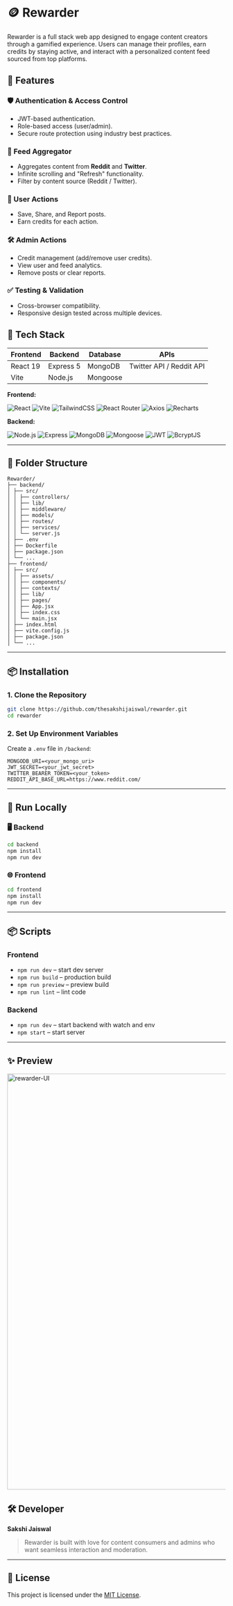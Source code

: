 # 🪙 Rewarder

Rewarder is a full stack web app designed to engage content creators through a gamified experience. Users can manage their profiles, earn credits by staying active, and interact with a personalized content feed sourced from top platforms.

## 🚀 Features

### 🛡️ Authentication & Access Control

- JWT-based authentication.
- Role-based access (user/admin).
- Secure route protection using industry best practices.

### 📰 Feed Aggregator

- Aggregates content from **Reddit** and **Twitter**.
- Infinite scrolling and "Refresh" functionality.
- Filter by content source (Reddit / Twitter).

### 🙌 User Actions

- Save, Share, and Report posts.
- Earn credits for each action.

### 🛠️ Admin Actions

- Credit management (add/remove user credits).
- View user and feed analytics.
- Remove posts or clear reports.

### ✅ Testing & Validation

- Cross-browser compatibility.
- Responsive design tested across multiple devices.

## 🧰 Tech Stack

| Frontend | Backend   | Database | APIs                     |
| -------- | --------- | -------- | ------------------------ |
| React 19 | Express 5 | MongoDB  | Twitter API / Reddit API |
| Vite     | Node.js   | Mongoose |                          |

**Frontend:**

![React](https://img.shields.io/badge/React-20232A?style=for-the-badge&logo=react&logoColor=61DAFB) ![Vite](https://img.shields.io/badge/Vite-646CFF?style=for-the-badge&logo=vite&logoColor=white)  ![TailwindCSS](https://img.shields.io/badge/TailwindCSS-06B6D4?style=for-the-badge&logo=tailwindcss&logoColor=white) ![React Router](https://img.shields.io/badge/React_Router-CA4245?logo=reactrouter&logoColor=white&style=for-the-badge) ![Axios](https://img.shields.io/badge/Axios-5A29E4?logo=axios&logoColor=white&style=for-the-badge) ![Recharts](https://img.shields.io/badge/Recharts-888888?style=for-the-badge)

**Backend:**  

![Node.js](https://img.shields.io/badge/Node.js-339933?style=for-the-badge&logo=nodedotjs&logoColor=white) ![Express](https://img.shields.io/badge/Express.js-000000?style=for-the-badge&logo=express&logoColor=white) ![MongoDB](https://img.shields.io/badge/MongoDB-47A248?style=for-the-badge&logo=mongodb&logoColor=white) ![Mongoose](https://img.shields.io/badge/Mongoose-880000?logo=mongoose&logoColor=white&style=for-the-badge) ![JWT](https://img.shields.io/badge/JWT-black?style=for-the-badge&logo=JSON%20web%20tokens) ![BcryptJS](https://img.shields.io/badge/BcryptJS-003B6F?style=for-the-badge)

---

## 📁 Folder Structure

```
Rewarder/
├── backend/
│ ├── src/
│ │ ├── controllers/
│ │ ├── lib/
│ │ ├── middleware/
│ │ ├── models/
│ │ ├── routes/
│ │ ├── services/
│ │ └── server.js
│ ├── .env
│ ├── Dockerfile
│ ├── package.json
│ └── ...
├── frontend/
│ ├── src/
│ │ ├── assets/
│ │ ├── components/
│ │ ├── contexts/
│ │ ├── lib/
│ │ ├── pages/
│ │ ├── App.jsx
│ │ ├── index.css
│ │ └── main.jsx
│ ├── index.html
│ ├── vite.config.js
│ ├── package.json
│ └── ...
```

---

## 📦 Installation

### 1. Clone the Repository

```bash
git clone https://github.com/thesakshijaiswal/rewarder.git
cd rewarder
```

### 2. Set Up Environment Variables

Create a `.env` file in `/backend`:

```
MONGODB_URI=<your_mongo_uri>
JWT_SECRET=<your_jwt_secret>
TWITTER_BEARER_TOKEN=<your_token>
REDDIT_API_BASE_URL=https://www.reddit.com/
```

---

## 🔧 Run Locally

### 🖥 Backend

```bash
cd backend
npm install
npm run dev
```

### 🌐 Frontend

```bash
cd frontend
npm install
npm run dev
```

---

## 📦 Scripts

### Frontend

- `npm run dev` – start dev server
- `npm run build` – production build
- `npm run preview` – preview build
- `npm run lint` – lint code

### Backend

- `npm run dev` – start backend with watch and env
- `npm start` – start server

---

## ✨ Preview

<img width="1919" height="959" alt="rewarder-UI" src="https://github.com/user-attachments/assets/7b467ee8-24a8-43a1-8226-ef7cee1a838b" />

## 🛠 Developer

**Sakshi Jaiswal**

> Rewarder is built with love for content consumers and admins who want seamless interaction and moderation.

---

## 📄 License

This project is licensed under the [MIT License](LICENSE).
